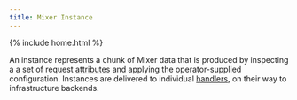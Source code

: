 ```yaml
---
title: Mixer Instance
---
```

{% include home.html %}

An instance represents a chunk of Mixer data that is produced by inspecting a
a set of request [attributes](#attribute) and applying the operator-supplied configuration.
Instances are delivered to individual [handlers](#mixer-handler), on their way to
infrastructure backends.
